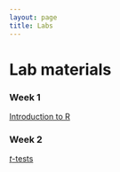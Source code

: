 ```yaml
---
layout: page
title: Labs
---
```


# Lab materials

### Week 1

[Introduction to R](intro-to-R/lab-intro-to-R.md)

### Week 2

[*t*-tests](t-tests/lab-t-tests.md)
